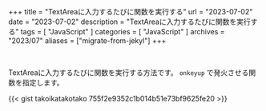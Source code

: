 +++
title = "TextAreaに入力するたびに関数を実行する"
url = "2023-07-02"
date = "2023-07-02"
description = "TextAreaに入力するたびに関数を実行する"
tags = [
  "JavaScript"
]
categories = [
  "JavaScript"
]
archives = "2023/07"
aliases = ["migrate-from-jekyl"]
+++

<br>

TextAreaに入力するたびに関数を実行する方法です。
`onkeyup` で発火させる関数を指定します。

{{< gist takoikatakotako 755f2e9352c1b014b51e73bf9625fe20 >}}
